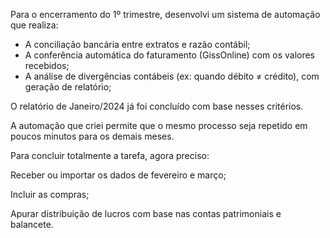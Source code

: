 Para o encerramento do 1º trimestre, desenvolvi um sistema de automação que realiza:

- A conciliação bancária entre extratos e razão contábil;
- A conferência automática do faturamento (GissOnline) com os valores recebidos;
- A análise de divergências contábeis (ex: quando débito ≠ crédito), com geração de relatório;

O relatório de Janeiro/2024 já foi concluído com base nesses critérios.

A automação que criei permite que o mesmo processo seja repetido em poucos minutos para os demais meses.

Para concluir totalmente a tarefa, agora preciso:

Receber ou importar os dados de fevereiro e março;

Incluir as compras;

Apurar distribuição de lucros com base nas contas patrimoniais e balancete.
